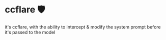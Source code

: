 # ccflare 🛡️

it's ccflare, with the ability to intercept & modify the system prompt before it's passed to the model
